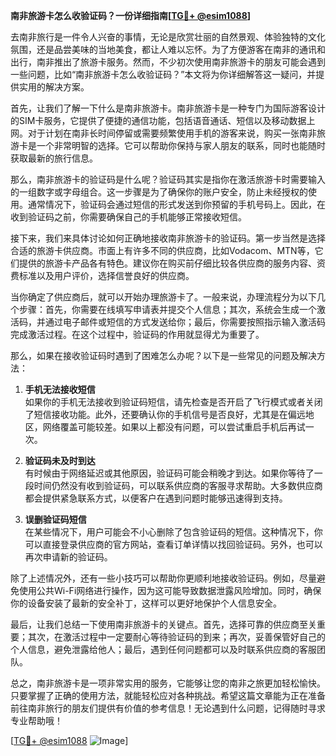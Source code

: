 **南非旅游卡怎么收验证码？一份详细指南[[TG💪+ @esim1088](https://t.me/s/esim1088)]**

去南非旅行是一件令人兴奋的事情，无论是欣赏壮丽的自然景观、体验独特的文化氛围，还是品尝美味的当地美食，都让人难以忘怀。为了方便游客在南非的通讯和出行，南非推出了旅游卡服务。然而，不少初次使用南非旅游卡的朋友可能会遇到一些问题，比如“南非旅游卡怎么收验证码？”本文将为你详细解答这一疑问，并提供实用的解决方案。

首先，让我们了解一下什么是南非旅游卡。南非旅游卡是一种专门为国际游客设计的SIM卡服务，它提供了便捷的通信功能，包括语音通话、短信以及移动数据上网。对于计划在南非长时间停留或需要频繁使用手机的游客来说，购买一张南非旅游卡是一个非常明智的选择。它可以帮助你保持与家人朋友的联系，同时也能随时获取最新的旅行信息。

那么，南非旅游卡的验证码是什么呢？验证码其实是指你在激活旅游卡时需要输入的一组数字或字母组合。这一步骤是为了确保你的账户安全，防止未经授权的使用。通常情况下，验证码会通过短信的形式发送到你预留的手机号码上。因此，在收到验证码之前，你需要确保自己的手机能够正常接收短信。

接下来，我们来具体讨论如何正确地接收南非旅游卡的验证码。第一步当然是选择合适的旅游卡供应商。市面上有许多不同的供应商，比如Vodacom、MTN等，它们提供的旅游卡产品各有特色。建议你在购买前仔细比较各供应商的服务内容、资费标准以及用户评价，选择信誉良好的供应商。

当你确定了供应商后，就可以开始办理旅游卡了。一般来说，办理流程分为以下几个步骤：首先，你需要在线填写申请表并提交个人信息；其次，系统会生成一个激活码，并通过电子邮件或短信的方式发送给你；最后，你需要按照指示输入激活码完成激活过程。在这个过程中，验证码的作用就显得尤为重要了。

那么，如果在接收验证码时遇到了困难怎么办呢？以下是一些常见的问题及解决方法：

1. **手机无法接收短信**  
   如果你的手机无法接收到验证码短信，请先检查是否开启了飞行模式或者关闭了短信接收功能。此外，还要确认你的手机信号是否良好，尤其是在偏远地区，网络覆盖可能较差。如果以上都没有问题，可以尝试重启手机后再试一次。

2. **验证码未及时到达**  
   有时候由于网络延迟或其他原因，验证码可能会稍晚才到达。如果你等待了一段时间仍然没有收到验证码，可以联系供应商的客服寻求帮助。大多数供应商都会提供紧急联系方式，以便客户在遇到问题时能够迅速得到支持。

3. **误删验证码短信**  
   在某些情况下，用户可能会不小心删除了包含验证码的短信。这种情况下，你可以直接登录供应商的官方网站，查看订单详情以找回验证码。另外，也可以再次申请新的验证码。

除了上述情况外，还有一些小技巧可以帮助你更顺利地接收验证码。例如，尽量避免使用公共Wi-Fi网络进行操作，因为这可能导致数据泄露风险增加。同时，确保你的设备安装了最新的安全补丁，这样可以更好地保护个人信息安全。

最后，让我们总结一下使用南非旅游卡的关键点。首先，选择可靠的供应商至关重要；其次，在激活过程中一定要耐心等待验证码的到来；再次，妥善保管好自己的个人信息，避免泄露给他人；最后，遇到任何问题都可以及时联系供应商的客服团队。

总之，南非旅游卡是一项非常实用的服务，它能够让您的南非之旅更加轻松愉快。只要掌握了正确的使用方法，就能轻松应对各种挑战。希望这篇文章能为正在准备前往南非旅行的朋友们提供有价值的参考信息！无论遇到什么问题，记得随时寻求专业帮助哦！

[[TG💪+ @esim1088](https://t.me/s/esim1088) ![Image](https://i.postimg.cc/4NQfJmqS/Snipaste-2025-05-13-00-14-12.png)]